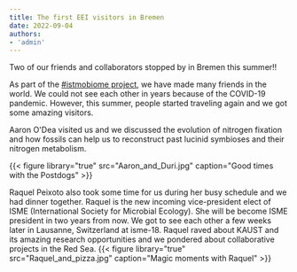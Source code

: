 ```yaml
---
title: The first EEI visitors in Bremen
date: 2022-09-04
authors:
- 'admin'
---
```


Two of our friends and collaborators stopped by in Bremen this summer!!
<!--more-->

As part of the [#istmobiome project](https://istmobiome.rbind.io/), we have made many friends in the world. We could not see each other in years because of the COVID-19 pandemic. However, this summer, people started traveling again and we got some amazing visitors. 

Aaron O'Dea visited us and we discussed the evolution of nitrogen fixation and how fossils can help us to reconstruct past lucinid symbioses and their nitrogen metabolism.

{{< figure library="true" src="Aaron_and_Duri.jpg" caption="Good times with the Postdogs" >}}

Raquel Peixoto also took some time for us during her busy schedule and we had dinner together. Raquel is the new incoming vice-president elect of ISME (International Society for Microbial Ecology). She will be become ISME president in two years from now. We got to see each other a few weeks later in Lausanne, Switzerland at isme-18. Raquel raved about KAUST and its amazing research opportunities and we pondered about collaborative projects in the Red Sea.
{{< figure library="true" src="Raquel_and_pizza.jpg" caption="Magic moments with Raquel" >}}

